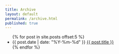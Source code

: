 ```yaml
---
title: Archive
layout: default
permalink: /archive.html
published: true
---
```

<ul class="index_menu">
  {% for post in site.posts offset:5 %}
    <li>
      {{ post.date | date: "%Y-%m-%d" }} <a href="{{ post.permalink }}">{{ post.title }}</a>
    </li>
  {% endfor %}
  <div style="clear: both;"></div>
</ul>
